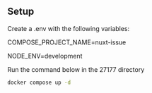 ## Setup

Create a .env with the following variables:

COMPOSE_PROJECT_NAME=nuxt-issue

NODE_ENV=development

Run the command below in the 27177 directory

```bash
docker compose up -d
```

